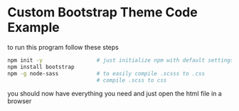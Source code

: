 # Custom Bootstrap Theme Code Example

to run this program follow these steps

```bash
npm init -y                 # just initialize npm with default settings
npm install bootstrap
npm -g node-sass            # to easily compile .scsss to .css
                            # compile .scss to css
```

you should now have everything you need and just open the html file in a browser
